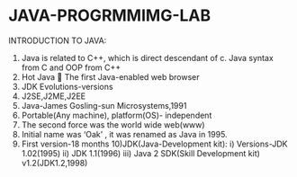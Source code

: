 # JAVA-PROGRMMIMG-LAB
INTRODUCTION  TO  JAVA:
1)	Java is related to C++, which is direct descendant of c.
 Java  syntax from C and  OOP from C++                             
2)	Hot Java   The first Java-enabled web browser
3)	JDK Evolutions-versions
4)	J2SE,J2ME,J2EE
5)	Java-James Gosling-sun Microsystems,1991
6)	Portable(Any machine), platform(OS)- independent
7)	The second force was the world wide web(www)
8)	Initial name was ‘Oak’ , it was renamed as Java in 1995.
9)	First version-18 months 
10)JDK(Java-Development kit):
i)	Versions-JDK 1.02(1995)
ii)	JDK 1.1(1996)
iii)	Java 2 SDK(Skill Development kit) v1.2(JDK1.2,1998)

